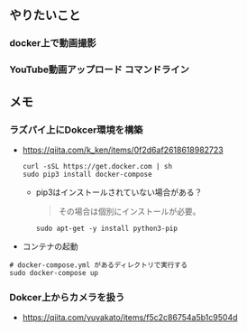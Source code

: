 ## やりたいこと
### docker上で動画撮影
### YouTube動画アップロード コマンドライン

## メモ
### ラズパイ上にDokcer環境を構築
 - https://qiita.com/k_ken/items/0f2d6af2618618982723
    ```
    curl -sSL https://get.docker.com | sh
    sudo pip3 install docker-compose
    ```

    - pip3はインストールされていない場合がある？
        > その場合は個別にインストールが必要。

        ```
        sudo apt-get -y install python3-pip
        ```

 - コンテナの起動
 ```
 # docker-compose.yml があるディレクトリで実行する
 sudo docker-compose up
 ```

### Dokcer上からカメラを扱う
 - https://qiita.com/yuyakato/items/f5c2c86754a5b1c9504d